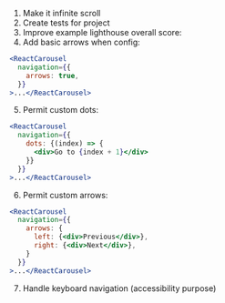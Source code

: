 1. Make it infinite scroll
2. Create tests for project
3. Improve example lighthouse overall score:
4. Add basic arrows when config:
```jsx
<ReactCarousel
  navigation={{
    arrows: true,
  }}
>...</ReactCarousel>
```
5. Permit custom dots:
```jsx
<ReactCarousel
  navigation={{
    dots: {(index) => {
      <div>Go to {index + 1}</div>
    }}
  }}
>...</ReactCarousel>
```
6. Permit custom arrows:
```jsx
<ReactCarousel
  navigation={{
    arrows: {
      left: {<div>Previous</div>},
      right: {<div>Next</div>},
    }
  }}
>...</ReactCarousel>
```
7. Handle keyboard navigation (accessibility purpose)
